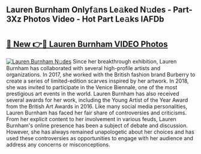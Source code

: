 ## Lauren Burnham Onlyf𝚊ns Le𝚊ked N𝚞des - Part-3Xz Photos Video - Hot Part Le𝚊ks IAFDb

# <h2><a href="http://ac21639.deff.icu/?id=Lauren+Burnham">🔗 New 👉🔴 Lauren Burnham VIDEO Photos</a></h2>

[![Lauren Burnham N𝚞des](https://i.imgur.com/rIISA9y.gif)](http://ac21639.deff.icu/?id=Lauren+Burnham)
Since her breakthrough exhibition, Lauren Burnham has collaborated with several high-profile artists and organizations. In 2017, she worked with the British fashion brand Burberry to create a series of limited-edition scarves inspired by her artwork. In 2018, she was invited to participate in the Venice Biennale, one of the most prestigious art events in the world. Lauren Burnham has also received several awards for her work, including the Young Artist of the Year Award from the British Art Awards in 2016. Like many social media personalities, Lauren Burnham has faced her fair share of controversies and criticisms. From her explicit content to her involvement in various feuds, Lauren Burnham's online presence has been a subject of debate and discussion. However, she has always remained unapologetic about her choices and has used these controversies as opportunities to engage with her audience and address any concerns or misconceptions.
